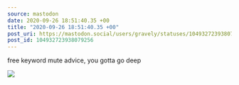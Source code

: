 ```yaml
---
source: mastodon
date: 2020-09-26 18:51:40.35 +00
title: "2020-09-26 18:51:40.35 +00"
post_uri: https://mastodon.social/users/gravely/statuses/104932723938079256
post_id: 104932723938079256
---
```

free keyword mute advice, you gotta go deep


![](/images/104932723868930852.png)

